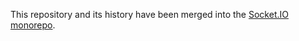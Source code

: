 This repository and its history have been merged into the [Socket.IO monorepo](https://github.com/socketio/socket.io).

